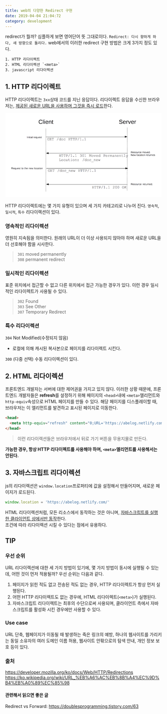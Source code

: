 ```yaml
---
title: web의 다양한 Redirect 구현
date: 2019-04-04 21:04:72
category: development
---
```


redirect가 뭘까? 심플하게 보면 영어단어 뜻 그대로이다. `Redirect: 다시 향하게 하다, 새 방향으로 돌리다.` web에서의 이러한 redirect 구현 방법은 크게 3가지 정도 있다.

```
1. HTTP 리다이렉트
2. HTML 리다이렉션 `<meta>`
3. javascript 리다이렉션
```

## 1. HTTP 리다이렉트

HTTP 리다이렉트는 `3xx`상태 코드를 지닌 응답이다. 리다이렉트 응답을 수신한 브라우저는, <u>제공된 새로운 URL을 사용하며 그것을 즉시 로드</u>한다.

![](./images/redirect1.png)

HTTP 리다이렉트에는 몇 가지 유형이 있으며 세 가지 카테고리로 나누어 진다. `영속적`, `일시적`, `특수` 리다이렉션이 있다.

### 영속적인 리다이렉션

영원히 지속됨을 의미한다. 원래의 URL이 더 이상 사용되지 않아야 하며 새로운 URL을 더 선호해야 함을 시사한다.

> `301` moved permanently
> <br/> `308` permanent redirect

### 일시적인 리다이렉션

표준 위치에서 접근할 수 없고 다른 위치에서 접근 가능한 경우가 있다. 이런 경우 일시적인 리다이렉트가 사용될 수 있다.

> `302` Found
> <br/> `303` See Other
> <br/> `307` Temporary Redirect

### 특수 리다이렉션

`304` Not Modified(수정되지 않음)

- 로컬에 의해 캐시된 복사본으로 페이지를 리다이렉트 시킨다.

`300` (다중 선택) 수동 리다이렉션이 있다.

## 2. HTML 리다이렉션

프론트엔드 개발자는 서버에 대한 제어권을 가지고 있지 않다. 이러한 상황 때문에, 프론트엔드 개발자들은 **refresh**를 설정하기 위해 페이지의 `<head>`내에 `<meta>`엘리먼트와 `http-equiv`속성으로 HTML 페이지를 만들 수 있다. 해당 페이지를 디스플레이할 때, 브라우저는 이 엘리먼트를 발견하고 표시된 페이지로 이동한다.

```html
<head>
  <meta http-equiv="refresh" content="0;URL='https://abelog.netlify.com/'" />
</head>
```

> 이런 리다이렉션들은 브라우저에서 뒤로 가기 버튼을 무용지물로 만든다.

**가능한 경우, 항상 HTTP 리다이렉트를 사용해야 하며, `<meta>`엘리먼트를 사용해서는 안된다.**

## 3. 자바스크립트 리다이렉션

js의 리다이렉션은 `window.location`프로퍼티에 값을 설정해서 만들어지며, 새로운 페이지가 로드된다.

```js
window.location = 'https://abelog.netlify.com/'
```

HTML 리다이렉션처럼, 모든 리소스에서 동작하는 것은 아니며, <u>자바스크립트를 실행한 클라이언트 상에서만 동작</u>한다. <br/>
조건에 따라 리다이렉션 시킬 수 있다는 점에서 유용하다.

## TIP

### 우선 순위

URL 리다이렉션에 대한 세 가지 방법이 있기에, 몇 가지 방법이 동시에 실행될 수 있는데, 어떤 것이 먼저 적용될까? 우선 순위는 다음과 같다.

1. 페이지가 읽힌 적도 없고 전송된 적도 없는 경우, HTTP 리다이렉트가 항상 먼저 실행된다.
2. 어떤 HTTP 리다이렉트도 없는 경우에, HTML 리다이렉트(`<meta>`)가 실행된다.
3. 자바스크립트 리다이렉트는 최후의 수단으로써 사용되며, 클라이언트 측에서 자바스크립트를 활성화 시킨 경우에만 사용할 수 있다.

### Use case

URL 단축, 웹페이지가 이동될 때 발생하는 죽은 링크의 예방, 하나의 웹사이트를 가리키는 동일 소유자의 여러 도메인 이름 허용, 웹사이트 안팎으로의 탐색 안내, 개인 정보 보호 등이 있다.

### 출처

https://developer.mozilla.org/ko/docs/Web/HTTP/Redirections
https://ko.wikipedia.org/wiki/URL_%EB%A6%AC%EB%8B%A4%EC%9D%B4%EB%A0%89%EC%85%98

#### 관련해서 읽으면 좋은 글

Redirect vs Forward: https://doublesprogramming.tistory.com/63
